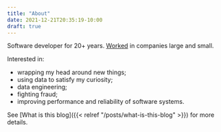 ```yaml
---
title: "About"
date: 2021-12-21T20:35:19-10:00
draft: true
---
```


Software developer for 20+ years. [Worked](https://www.linkedin.com/in/dzmitry-kishylau-0729581) in companies large and small.

Interested in:
- wrapping my head around new things;
- using data to satisfy my curiosity;
- data engineering;
- fighting fraud;
- improving performance and reliability of software systems.

See [What is this blog]({{< relref "/posts/what-is-this-blog" >}}) for more details.
